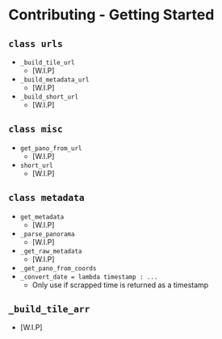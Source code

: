 # Contributing - Getting Started
## ```class urls```
* `_build_tile_url`
    * [W.I.P]
* `_build_metadata_url`
    * [W.I.P]
* `_build_short_url`
    * [W.I.P]

## ```class misc```
* `get_pano_from_url`
    * [W.I.P]
* `short_url`
    * [W.I.P]

## ```class metadata```
* `get_metadata`
    * [W.I.P]
* `_parse_panorama`
    * [W.I.P]
* `_get_raw_metadata`
    * [W.I.P]
* `_get_pano_from_coords`
* `_convert_date = lambda timestamp : ...`
    - Only use if scrapped time is returned
    as a timestamp

## `_build_tile_arr`
* [W.I.P]